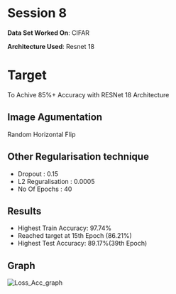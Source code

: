 # Session 8
**Data Set Worked On**: CIFAR

**Architecture Used**: Resnet 18

# Target 
To Achive 85%+ Accuracy with RESNet 18 Architecture


## Image Agumentation
Random Horizontal Flip

## Other Regularisation technique
* Dropout : 0.15
* L2 Reguralisation : 0.0005
* No Of Epochs : 40

## Results
* Highest Train Accuracy: 97.74%
* Reached target at 15th Epoch (86.21%)
* Highest Test Accuracy: 89.17%(39th Epoch)

## Graph
![Loss_Acc_graph](https://github.com/Sushmitha-Katti/EVA-4/blob/master/Session8/Loss_Acc%20graph.png)
